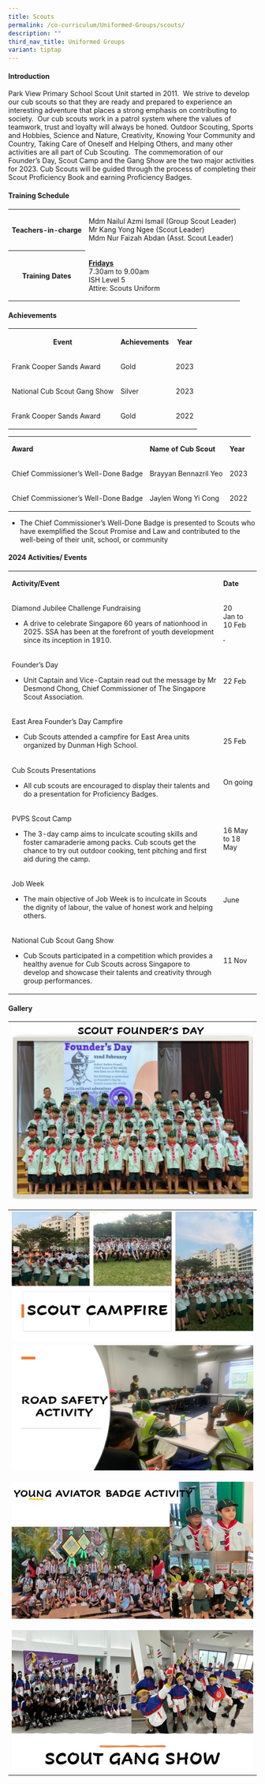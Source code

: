 ```yaml
---
title: Scouts
permalink: /co-curriculum/Uniformed-Groups/scouts/
description: ""
third_nav_title: Uniformed Groups
variant: tiptap
---
```

<h4>Introduction</h4>
<p>Park View Primary School Scout Unit started in 2011.&nbsp; We strive to
develop our cub scouts so that they are ready and prepared to experience
an interesting adventure that places a strong emphasis on contributing
to society.&nbsp; Our cub scouts work in a patrol system where the values
of teamwork, trust and loyalty will always be honed. Outdoor Scouting,
Sports and Hobbies, Science and Nature, Creativity, Knowing Your Community
and Country, Taking Care of Oneself and Helping Others, and many other
activities are all part of Cub Scouting.&nbsp; The commemoration of our
Founder’s Day, Scout Camp and the Gang Show are the two major activities
for 2023. Cub Scouts will be guided through the process of completing their
Scout Proficiency Book and earning Proficiency Badges.</p>
<h4>Training Schedule</h4>
<table>
<tbody>
<tr>
<th rowspan="1" colspan="1">
<p>Teachers-in-charge</p>
</th>
<td rowspan="1" colspan="1">
<p>Mdm Nailul Azmi Ismail (Group Scout Leader)
<br>Mr Kang Yong Ngee (Scout Leader)
<br>Mdm Nur Faizah Abdan (Asst. Scout Leader)</p>
</td>
</tr>
<tr>
<th rowspan="1" colspan="1">
<p>Training Dates</p>
</th>
<td rowspan="1" colspan="1">
<p><strong><u>Fridays</u></strong> 
<br>7.30am to 9.00am
<br>ISH Level 5
<br>Attire: Scouts Uniform</p>
</td>
</tr>
</tbody>
</table>
<h4>Achievements</h4>
<table>
<tbody>
<tr>
<th rowspan="1" colspan="1">
<p><strong>Event</strong>
</p>
</th>
<th rowspan="1" colspan="1">
<p><strong>Achievements</strong>
</p>
</th>
<th rowspan="1" colspan="1">
<p><strong>Year</strong>
</p>
</th>
</tr>
<tr>
<td rowspan="1" colspan="1">
<p>Frank Cooper Sands Award</p>
</td>
<td rowspan="1" colspan="1">
<p>Gold</p>
</td>
<td rowspan="1" colspan="1">
<p>2023</p>
</td>
</tr>
<tr>
<td rowspan="1" colspan="1">
<p>National Cub Scout Gang Show</p>
</td>
<td rowspan="1" colspan="1">
<p>Silver</p>
</td>
<td rowspan="1" colspan="1">
<p>2023</p>
</td>
</tr>
<tr>
<td rowspan="1" colspan="1">
<p>Frank Cooper Sands Award</p>
</td>
<td rowspan="1" colspan="1">
<p>Gold</p>
</td>
<td rowspan="1" colspan="1">
<p>2022</p>
</td>
</tr>
</tbody>
</table>
<p></p>
<table>
<tbody>
<tr>
<td rowspan="1" colspan="1">
<p><strong>Award</strong>
</p>
</td>
<td rowspan="1" colspan="1">
<p><strong>Name of Cub Scout</strong>
</p>
</td>
<td rowspan="1" colspan="1">
<p><strong>Year</strong>
</p>
</td>
</tr>
<tr>
<td rowspan="1" colspan="1">
<p>Chief Commissioner’s Well-Done Badge</p>
</td>
<td rowspan="1" colspan="1">
<p>Brayyan Bennazril Yeo</p>
</td>
<td rowspan="1" colspan="1">
<p>2023</p>
</td>
</tr>
<tr>
<td rowspan="1" colspan="1">
<p>Chief Commissioner’s Well-Done Badge</p>
</td>
<td rowspan="1" colspan="1">
<p>Jaylen Wong Yi Cong</p>
</td>
<td rowspan="1" colspan="1">
<p>2022</p>
</td>
</tr>
</tbody>
</table>
<ul data-tight="true" class="tight">
<li>
<p>The&nbsp;Chief Commissioner’s Well-Done Badge is presented to Scouts who
have exemplified the Scout Promise and Law and contributed to the well-being
of their unit, school, or community</p>
</li>
</ul>
<h4>2024 Activities/ Events</h4>
<p></p>
<table>
<tbody>
<tr>
<td rowspan="1" colspan="1">
<p><strong>Activity/Event</strong>
</p>
</td>
<td rowspan="1" colspan="1">
<p><strong>Date</strong>
</p>
</td>
</tr>
<tr>
<td rowspan="1" colspan="1">
<p>Diamond Jubilee Challenge Fundraising</p>
<ul data-tight="true" class="tight">
<li>
<p>A drive to celebrate Singapore 60 years of nationhood in 2025. SSA has
been at the forefront of youth development since its inception in 1910.</p>
</li>
</ul>
</td>
<td rowspan="1" colspan="1">
<p>20 Jan&nbsp;to 10 Feb</p>
<p><s>&nbsp;</s>
</p>
</td>
</tr>
<tr>
<td rowspan="1" colspan="1">
<p>Founder’s Day</p>
<ul data-tight="true" class="tight">
<li>
<p>Unit Captain and Vice-Captain read out the message by Mr Desmond Chong,
Chief Commissioner of The Singapore Scout Association.</p>
</li>
</ul>
</td>
<td rowspan="1" colspan="1">
<p>22 Feb</p>
</td>
</tr>
<tr>
<td rowspan="1" colspan="1">
<p>East Area Founder’s Day Campfire</p>
<ul data-tight="true" class="tight">
<li>
<p>Cub Scouts attended a campfire for East Area units organized by Dunman
High School.</p>
</li>
</ul>
</td>
<td rowspan="1" colspan="1">
<p>&nbsp;</p>
<p>25 Feb</p>
</td>
</tr>
<tr>
<td rowspan="1" colspan="1">
<p>Cub Scouts Presentations</p>
<ul data-tight="true" class="tight">
<li>
<p>All cub scouts are encouraged to display their talents and do a presentation
for Proficiency Badges.</p>
</li>
</ul>
</td>
<td rowspan="1" colspan="1">
<p>On going</p>
</td>
</tr>
<tr>
<td rowspan="1" colspan="1">
<p>PVPS Scout Camp</p>
<ul data-tight="true" class="tight">
<li>
<p>The 3-day camp aims to inculcate scouting skills and foster camaraderie
among packs. Cub scouts get the chance to try out outdoor cooking, tent
pitching and first aid during the camp.</p>
</li>
</ul>
</td>
<td rowspan="1" colspan="1">
<p>16 May to 18 May</p>
</td>
</tr>
<tr>
<td rowspan="1" colspan="1">
<p>Job Week</p>
<ul data-tight="true" class="tight">
<li>
<p>The main objective of Job Week is to inculcate in Scouts the dignity of
labour, the value of honest work and helping others.</p>
</li>
</ul>
</td>
<td rowspan="1" colspan="1">
<p>June</p>
</td>
</tr>
<tr>
<td rowspan="1" colspan="1">
<p>National Cub Scout Gang Show</p>
<ul data-tight="true" class="tight">
<li>
<p>Cub Scouts participated in a competition which provides a healthy avenue
for Cub Scouts across Singapore to develop and showcase their talents and
creativity through group performances.</p>
</li>
</ul>
</td>
<td rowspan="1" colspan="1">
<p>11 Nov</p>
</td>
</tr>
</tbody>
</table>
<h4>Gallery</h4>
<p></p>
<table>
<tbody>
<tr>
<td rowspan="1" colspan="1">
<div class="isomer-image-wrapper">
<img style="width: 100%" height="auto" width="100%" alt="" src="/images/CCA/Scouts/Picture3.jpg">
</div>
<p></p>
</td>
</tr>
<tr>
<th rowspan="1" colspan="1">
<div class="isomer-image-wrapper">
<img style="width: 100%" height="auto" width="100%" alt="" src="/images/CCA/Scouts/Picture4.jpg">
</div>
</th>
</tr>
<tr>
<td rowspan="1" colspan="1">
<div class="isomer-image-wrapper">
<img style="width: 100%" height="auto" width="100%" alt="" src="/images/CCA/Scouts/Picture5.jpg">
</div>
</td>
</tr>
<tr>
<td rowspan="1" colspan="1">
<p></p>
<div class="isomer-image-wrapper">
<img style="width: 100%" height="auto" width="100%" alt="" src="/images/CCA/Scouts/Picture8.jpg">
</div>
</td>
</tr>
<tr>
<td rowspan="1" colspan="1">
<p></p>
<div class="isomer-image-wrapper">
<img style="width: 100%" height="auto" width="100%" alt="" src="/images/scouts_2.jpg">
</div>
</td>
</tr>
</tbody>
</table>
<p></p>